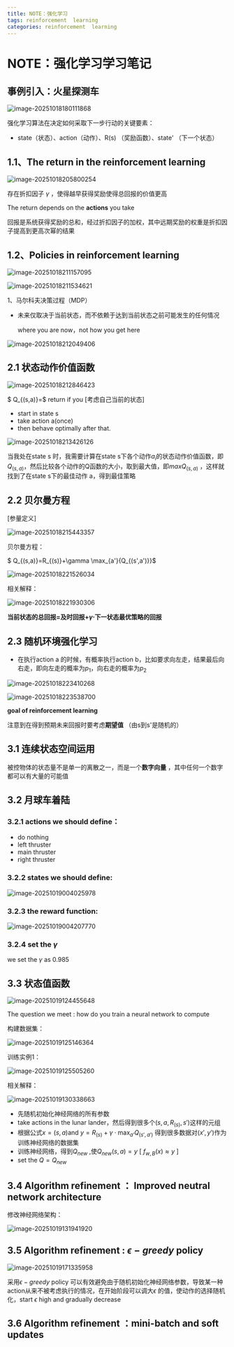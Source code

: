 ```yaml
---
title: NOTE：强化学习
tags: reinforcement  learning
categories: reinforcement  learning
---
```

# NOTE：强化学习学习笔记

## 事例引入：火星探测车

<img alt="image-20251018180111868" src="D:\kivejun.github.io\source\img\强化学习\image-20251018180111868.png"/>

强化学习算法在决定如何采取下一步行动的关键要素：

* state（状态）、action（动作）、R(s) （奖励函数）、state' （下一个状态）

## 1.1、The return in the reinforcement learning

![image-20251018205800254](D:\kivejun.github.io\source\img\强化学习\image-20251018205800254.png)

存在折扣因子 $\gamma$ ，使得越早获得奖励使得总回报的价值更高

The return depends on the **actions** you take 

回报是系统获得奖励的总和，经过折扣因子的加权，其中远期奖励的权重是折扣因子提高到更高次幂的结果



## 1.2、Policies in reinforcement learning

![image-20251018211157095](D:\kivejun.github.io\source\img\强化学习\image-20251018211157095.png)

![image-20251018211534621](C:\Users\kive_JUN\AppData\Roaming\Typora\typora-user-images\image-20251018211534621.png)

1、马尔科夫决策过程（MDP）

* 未来仅取决于当前状态，而不依赖于达到当前状态之前可能发生的任何情况

  where you are now，not how you get here

![image-20251018212049406](C:\Users\kive_JUN\AppData\Roaming\Typora\typora-user-images\image-20251018212049406.png)



## 2.1 状态动作价值函数

![image-20251018212846423](C:\Users\kive_JUN\AppData\Roaming\Typora\typora-user-images\image-20251018212846423.png)

$ Q_{(s,a)}=$ return if you [考虑自己当前的状态]

* start in state s
* take action a(once)
* then behave optimally after that.

![image-20251018213426126](C:\Users\kive_JUN\AppData\Roaming\Typora\typora-user-images\image-20251018213426126.png)

当我处在state s 时，我需要计算在state s下各个动作$a_i$的状态动作价值函数，即$Q_{(s,a)}$，然后比较各个动作的Q函数的大小，取到最大值，即$max Q_{(s,a)}$ ，这样就找到了在state s下的最佳动作 a，得到最佳策略

## 2.2 贝尔曼方程

[参量定义]

![image-20251018215443357](C:\Users\kive_JUN\AppData\Roaming\Typora\typora-user-images\image-20251018215443357.png)

贝尔曼方程：

 $ Q_{(s,a)}=R_{(s)}+\gamma \max_{a'}{Q_{(s',a')}}$

![image-20251018221526034](C:\Users\kive_JUN\AppData\Roaming\Typora\typora-user-images\image-20251018221526034.png)

相关解释：

![image-20251018221930306](C:\Users\kive_JUN\AppData\Roaming\Typora\typora-user-images\image-20251018221930306.png)

 **当前状态的总回报=及时回报+$\gamma \cdot$下一状态最优策略的回报**

## 2.3 随机环境强化学习

* 在执行action a 的时候，有概率执行action b，比如要求向左走，结果最后向右走，即向左走的概率为$p_1$，向右走的概率为$p_2$

![image-20251018223410268](C:\Users\kive_JUN\AppData\Roaming\Typora\typora-user-images\image-20251018223410268.png)

![image-20251018223538700](C:\Users\kive_JUN\AppData\Roaming\Typora\typora-user-images\image-20251018223538700.png)

 **goal of reinforcement learning**

注意到在得到预期未来回报时要考虑**期望值** （由s到s'是随机的）



## 3.1 连续状态空间运用

被控物体的状态量不是单一的离散之一，而是一个**数字向量** ，其中任何一个数字都可以有大量的可能值



##  3.2 月球车着陆

### 3.2.1 actions we should define：

* do nothing 
* left thruster
* main thruster
* right thruster

### 3.2.2 states we should define:

![image-20251019004025978](C:\Users\kive_JUN\AppData\Roaming\Typora\typora-user-images\image-20251019004025978.png)

### 3.2.3 the reward function:

![image-20251019004207770](C:\Users\kive_JUN\AppData\Roaming\Typora\typora-user-images\image-20251019004207770.png)

### 3.2.4 set the $\gamma$ 

we set the $\gamma$  as 0.985 

## 3.3 状态值函数

![image-20251019124455648](C:\Users\kive_JUN\AppData\Roaming\Typora\typora-user-images\image-20251019124455648.png)

The question we meet : how do you train a neural network to compute 

构建数据集：

![image-20251019125146364](C:\Users\kive_JUN\AppData\Roaming\Typora\typora-user-images\image-20251019125146364.png)

训练实例1：

![image-20251019125505260](C:\Users\kive_JUN\AppData\Roaming\Typora\typora-user-images\image-20251019125505260.png)

相关解释：

![image-20251019130338663](C:\Users\kive_JUN\AppData\Roaming\Typora\typora-user-images\image-20251019130338663.png)

* 先随机初始化神经网络的所有参数
* take actions in the lunar lander，然后得到很多个$(s,a,R_{(s)},s')$这样的元组
* 根据公式$x=(s,a)$and $y=R_{(s)}+\gamma \cdot \max_{a'}{Q_{(s',a')}}$ 得到很多数据对$(x',y')$作为训练神经网络的数据集
* 训练神经网络，得到$Q_{new}$ ,使$Q_{new}(s,a)=y$ [  $f_{w,B}(x) \approx y$  ]
* set the $Q=Q_{new}$ 

## 3.4  Algorithm refinement ： Improved neutral network architecture

修改神经网络架构：

![image-20251019131941920](C:\Users\kive_JUN\AppData\Roaming\Typora\typora-user-images\image-20251019131941920.png)



## 3.5 Algorithm refinement : $\epsilon-greedy$ policy

![image-20251019171335958](C:\Users\kive_JUN\AppData\Roaming\Typora\typora-user-images\image-20251019171335958.png)

采用$\epsilon-greedy$ policy 可以有效避免由于随机初始化神经网络参数，导致某一种action从来不被考虑执行的情况，在开始阶段可以调大$\epsilon$ 的值，使动作的选择随机化，start $\epsilon$ high and gradually decrease 

## 3.6 Algorithm refinement ：mini-batch and soft updates





